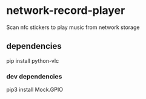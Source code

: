 # network-record-player
Scan nfc stickers to play music from network storage

## dependencies
pip install python-vlc

### dev dependencies
pip3 install Mock.GPIO